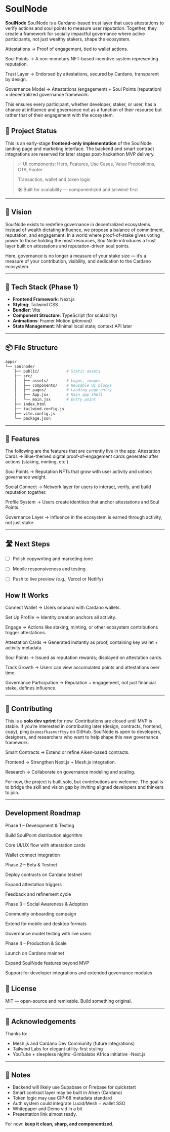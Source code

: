 # SoulNode

**SoulNode** SoulNode is a Cardano-based trust layer that uses attestations to verify actions and soul points to measure user reputation. Together, they create a framework for socially impactful governance where active participants, not just wealthy stakers, shape the ecosystem.

Attestations → Proof of engagement, tied to wallet actions.

Soul Points → A non-monetary NFT-based incentive system representing reputation.

Trust Layer → Endorsed by attestations, secured by Cardano, transparent by design.

Governance Model → Attestations (engagement) + Soul Points (reputation) = decentralized governance framework.

This ensures every participant, whether developer, staker, or user, has a chance at influence and governance not as a function of their resource but rather that of their engagement with the ecosystem.

## 🚧 Project Status

This is an early-stage **frontend-only implementation** of the SoulNode landing page and marketing interface. 
The backend and smart contract integrations are reserved for later stages post-hackathon MVP delivery.

> ✅ UI components: Hero, Features, Use Cases, Value Propositions, CTA, Footer
> 
>  Transaction, wallet and token logic
> 
> 🛠️ Built for scalability — componentized and tailwind-first

---

## 🎯 Vision

SoulNode exists to redefine governance in decentralized ecosystems. Instead of wealth dictating influence, we propose a balance of commitment, reputation, and engagement. In a world where proof-of-stake gives voting power to those holding the most resources, SoulNode introduces a trust layer built on attestations and reputation-driven soul points.

Here, governance is no longer a measure of your stake size — it’s a measure of your contribution, visibility, and dedication to the Cardano ecosystem.

---

## 🧱 Tech Stack (Phase 1)

- **Frontend Framework**: Next.js
- **Styling**: Tailwind CSS
- **Bundler**: Vite
- **Component Structure**: TypeScript (for scalability)
- **Animations**: Framer Motion *(planned)*
- **State Management**: Minimal local state; context API later

---

## 📦 File Structure

```bash
apps/
└── soulnode/
    ├── public/            # Static assets
    ├── src/
    │   ├── assets/        # Logos, images
    │   ├── components/    # Reusable UI blocks
    │   ├── pages/         # Landing page entry
    │   ├── App.jsx        # Main app shell
    │   └── main.jsx       # Entry point
    ├── index.html
    ├── tailwind.config.js
    ├── vite.config.js
    └── package.json
```

---

## 🧪 Features 


 The following are the features  that are currently live in the app:
Attestation Cards → Blue-themed digital proof-of-engagement cards generated after actions (staking, minting, etc.).

Soul Points → Reputation NFTs that grow with user activity and unlock governance weight.

Social Connect → Network layer for users to interact, verify, and build reputation together.

Profile System → Users create identities that anchor attestations and Soul Points.

Governance Layer → Influence in the ecosystem is earned through activity, not just stake.

---

## 🛣️ Next Steps

- [ ] Polish copywriting and marketing tone
- [ ] Mobile responsiveness and testing
- [ ] Push to live preview (e.g., Vercel or Netlify)


##  How It Works

Connect Wallet → Users onboard with Cardano wallets.

Set Up Profile → Identity creation anchors all activity.

Engage → Actions like staking, minting, or other ecosystem contributions trigger attestations.

Attestation Cards → Generated instantly as proof, containing key wallet + activity metadata.

Soul Points → Issued as reputation rewards; displayed on attestation cards.

Track Growth → Users can view accumulated points and attestations over time.

Governance Participation → Reputation + engagement, not just financial stake, defines influence.

---

## 🔗 Contributing

This is a **solo dev sprint** for now. Contributions are closed until MVP is stable. If you’re interested in contributing later (design, contracts, frontend, copy), ping `@xanesfkasmurftyy` on GitHub.
SoulNode is open to developers, designers, and researchers who want to help shape this new governance framework.

Smart Contracts → Extend or refine Aiken-based contracts.

Frontend → Strengthen Next.js + Mesh.js integration.

Research → Collaborate on governance modeling and scaling.

For now, the project is built solo, but contributions are welcome. The goal is to bridge the skill and vision gap by inviting aligned developers and thinkers to join.

---
## Development Roadmap

Phase 1 – Development & Testing

Build SoulPoint distribution algorithm

Core UI/UX flow with attestation cards

Wallet connect integration

Phase 2 – Beta & Testnet

Deploy contracts on Cardano testnet

Expand attestation triggers

Feedback and refinement cycle

Phase 3 – Social Awareness & Adoption

Community onboarding campaign

Extend for mobile and desktop formats

Governance model testing with live users

Phase 4 – Production & Scale

Launch on Cardano mainnet

Expand SoulNode features beyond MVP

Support for developer integrations and extended governance modules


## 📜 License

MIT — open-source and remixable. Build something original.

---

## 🙏 Acknowledgements

Thanks to:
- Mesh.js and Cardano Dev Community (future integrations)
- Tailwind Labs for elegant utility-first styling
- YouTube + sleepless nights
-Gimbalabs Africa initiative
-Next.js 
---

## 🧠 Notes 

- Backend will likely use Supabase or Firebase for quickstart
- Smart contract layer may be built in Aiken (Cardano)
- Token logic may use CIP-68 metadata standard
- Auth system could integrate Lucid/Mesh + wallet SSO
- Whitepaper and Demo vid in a bit 
- Presentation link almost ready.

For now: **keep it clean, sharp, and componentized**.
